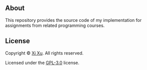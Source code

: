 ## About

This repository provides the source code of my implementation for assignments from related programming courses.

## License

Copyright &copy; [Xi Xu](https://xi-xu.me). All rights reserved.

Licensed under the [GPL-3.0](LICENSE) license.
